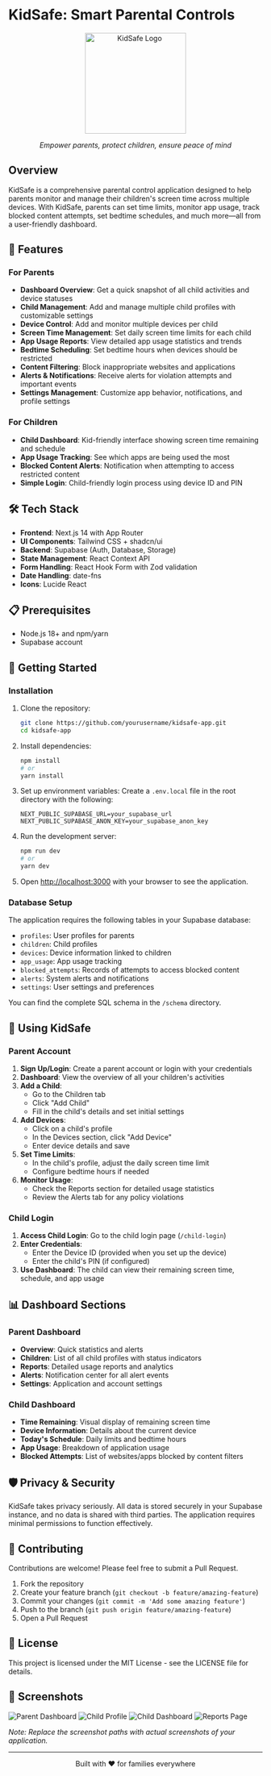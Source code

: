 # KidSafe: Smart Parental Controls

<div align="center">
  <img src="public/logo.png" alt="KidSafe Logo" width="200"/>
  <p><em>Empower parents, protect children, ensure peace of mind</em></p>
</div>

## Overview

KidSafe is a comprehensive parental control application designed to help parents monitor and manage their children's screen time across multiple devices. With KidSafe, parents can set time limits, monitor app usage, track blocked content attempts, set bedtime schedules, and much more—all from a user-friendly dashboard.

## 🌟 Features

### For Parents

- **Dashboard Overview**: Get a quick snapshot of all child activities and device statuses
- **Child Management**: Add and manage multiple child profiles with customizable settings
- **Device Control**: Add and monitor multiple devices per child
- **Screen Time Management**: Set daily screen time limits for each child
- **App Usage Reports**: View detailed app usage statistics and trends
- **Bedtime Scheduling**: Set bedtime hours when devices should be restricted
- **Content Filtering**: Block inappropriate websites and applications
- **Alerts & Notifications**: Receive alerts for violation attempts and important events
- **Settings Management**: Customize app behavior, notifications, and profile settings

### For Children

- **Child Dashboard**: Kid-friendly interface showing screen time remaining and schedule
- **App Usage Tracking**: See which apps are being used the most
- **Blocked Content Alerts**: Notification when attempting to access restricted content
- **Simple Login**: Child-friendly login process using device ID and PIN

## 🛠️ Tech Stack

- **Frontend**: Next.js 14 with App Router
- **UI Components**: Tailwind CSS + shadcn/ui
- **Backend**: Supabase (Auth, Database, Storage)
- **State Management**: React Context API
- **Form Handling**: React Hook Form with Zod validation
- **Date Handling**: date-fns
- **Icons**: Lucide React

## 📋 Prerequisites

- Node.js 18+ and npm/yarn
- Supabase account

## 🚀 Getting Started

### Installation

1. Clone the repository:

   ```bash
   git clone https://github.com/yourusername/kidsafe-app.git
   cd kidsafe-app
   ```

2. Install dependencies:

   ```bash
   npm install
   # or
   yarn install
   ```

3. Set up environment variables:
   Create a `.env.local` file in the root directory with the following:

   ```
   NEXT_PUBLIC_SUPABASE_URL=your_supabase_url
   NEXT_PUBLIC_SUPABASE_ANON_KEY=your_supabase_anon_key
   ```

4. Run the development server:

   ```bash
   npm run dev
   # or
   yarn dev
   ```

5. Open [http://localhost:3000](http://localhost:3000) with your browser to see the application.

### Database Setup

The application requires the following tables in your Supabase database:

- `profiles`: User profiles for parents
- `children`: Child profiles
- `devices`: Device information linked to children
- `app_usage`: App usage tracking
- `blocked_attempts`: Records of attempts to access blocked content
- `alerts`: System alerts and notifications
- `settings`: User settings and preferences

You can find the complete SQL schema in the `/schema` directory.

## 📱 Using KidSafe

### Parent Account

1. **Sign Up/Login**: Create a parent account or login with your credentials
2. **Dashboard**: View the overview of all your children's activities
3. **Add a Child**:
   - Go to the Children tab
   - Click "Add Child"
   - Fill in the child's details and set initial settings
4. **Add Devices**:
   - Click on a child's profile
   - In the Devices section, click "Add Device"
   - Enter device details and save
5. **Set Time Limits**:
   - In the child's profile, adjust the daily screen time limit
   - Configure bedtime hours if needed
6. **Monitor Usage**:
   - Check the Reports section for detailed usage statistics
   - Review the Alerts tab for any policy violations

### Child Login

1. **Access Child Login**: Go to the child login page (`/child-login`)
2. **Enter Credentials**:
   - Enter the Device ID (provided when you set up the device)
   - Enter the child's PIN (if configured)
3. **Use Dashboard**: The child can view their remaining screen time, schedule, and app usage

## 📊 Dashboard Sections

### Parent Dashboard

- **Overview**: Quick statistics and alerts
- **Children**: List of all child profiles with status indicators
- **Reports**: Detailed usage reports and analytics
- **Alerts**: Notification center for all alert events
- **Settings**: Application and account settings

### Child Dashboard

- **Time Remaining**: Visual display of remaining screen time
- **Device Information**: Details about the current device
- **Today's Schedule**: Daily limits and bedtime hours
- **App Usage**: Breakdown of application usage
- **Blocked Attempts**: List of websites/apps blocked by content filters

## 🛡️ Privacy & Security

KidSafe takes privacy seriously. All data is stored securely in your Supabase instance, and no data is shared with third parties. The application requires minimal permissions to function effectively.

## 🤝 Contributing

Contributions are welcome! Please feel free to submit a Pull Request.

1. Fork the repository
2. Create your feature branch (`git checkout -b feature/amazing-feature`)
3. Commit your changes (`git commit -m 'Add some amazing feature'`)
4. Push to the branch (`git push origin feature/amazing-feature`)
5. Open a Pull Request

## 📜 License

This project is licensed under the MIT License - see the LICENSE file for details.

## 📸 Screenshots

![Parent Dashboard](screenshots/parent-dashboard.png)
![Child Profile](screenshots/child-profile.png)
![Child Dashboard](screenshots/child-dashboard.png)
![Reports Page](screenshots/reports.png)

_Note: Replace the screenshot paths with actual screenshots of your application._

---

<div align="center">
  <p>Built with ❤️ for families everywhere</p>
</div>
